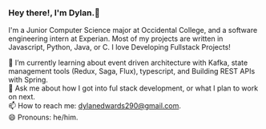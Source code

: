 ### Hey there!, I'm Dylan.👋

I'm a Junior Computer Science major at Occidental College, and a software engineering intern at Experian. Most of my projects are written in Javascript, Python, Java, or C. I love Developing Fullstack Projects!    
    
🌱 I’m currently learning about event driven architecture with Kafka, state management tools (Redux, Saga, Flux), typescript, and Building REST APIs with Spring.   
💬 Ask me about how I got into ful stack development, or what I plan to work on next.    
📫 How to reach me: dylanedwards290@gmail.com.    
😄 Pronouns: he/him.    
